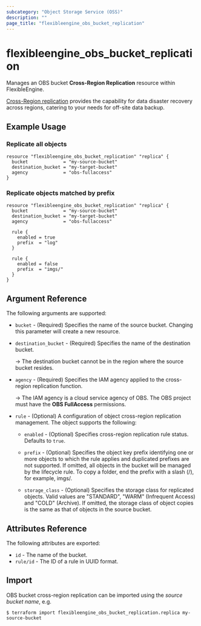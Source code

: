 ```yaml
---
subcategory: "Object Storage Service (OSS)"
description: ""
page_title: "flexibleengine_obs_bucket_replication"
---
```


# flexibleengine_obs_bucket_replication

Manages an OBS bucket **Cross-Region Replication** resource within FlexibleEngine.

[Cross-Region replication](https://docs.prod-cloud-ocb.orange-business.com/usermanual/obs/obs_03_0002.html)
provides the capability for data disaster recovery across regions, catering to your needs for off-site data backup.

## Example Usage

### Replicate all objects

```hcl
resource "flexibleengine_obs_bucket_replication" "replica" {
  bucket             = "my-source-bucket"
  destination_bucket = "my-target-bucket"
  agency             = "obs-fullaccess"
}
```

### Replicate objects matched by prefix

```hcl
resource "flexibleengine_obs_bucket_replication" "replica" {
  bucket             = "my-source-bucket"
  destination_bucket = "my-target-bucket"
  agency             = "obs-fullaccess"

  rule {
    enabled = true
    prefix  = "log"
  }

  rule {
    enabled = false
    prefix  = "imgs/"
  }
}
```

## Argument Reference

The following arguments are supported:

* `bucket` - (Required) Specifies the name of the source bucket. Changing this parameter will create a new resource.

* `destination_bucket` - (Required) Specifies the name of the destination bucket.

  -> The destination bucket cannot be in the region where the source bucket resides.

* `agency` - (Required) Specifies the IAM agency applied to the cross-region replication function.

  -> The IAM agency is a cloud service agency of OBS. The OBS project must have the **OBS FullAccess** permissions.

* `rule` - (Optional) A configuration of object cross-region replication management. The object supports the following:

  + `enabled` - (Optional) Specifies cross-region replication rule status. Defaults to `true`.

  + `prefix` - (Optional) Specifies the object key prefix identifying one or more objects to which the rule applies and
    duplicated prefixes are not supported. If omitted, all objects in the bucket will be managed by the lifecycle rule.
    To copy a folder, end the prefix with a slash (/), for example, imgs/.

  + `storage_class` - (Optional) Specifies the storage class for replicated objects. Valid values are "STANDARD",
    "WARM" (Infrequent Access) and "COLD" (Archive).
    If omitted, the storage class of object copies is the same as that of objects in the source bucket.

## Attributes Reference

The following attributes are exported:

* `id` - The name of the bucket.
* `rule/id` - The ID of a rule in UUID format.

## Import

OBS bucket cross-region replication can be imported using the *source bucket name*, e.g.

```
$ terraform import flexibleengine_obs_bucket_replication.replica my-source-bucket
```
